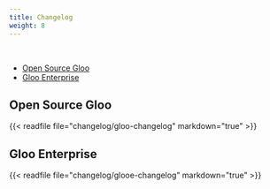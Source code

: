 ```yaml
---
title: Changelog
weight: 8
---
```


<br>

- [Open Source Gloo](#open-source-gloo)
- [Gloo Enterprise](#gloo-enterprise)

## Open Source Gloo
{{< readfile file="changelog/gloo-changelog" markdown="true" >}}

## Gloo Enterprise
{{< readfile file="changelog/glooe-changelog" markdown="true" >}}
